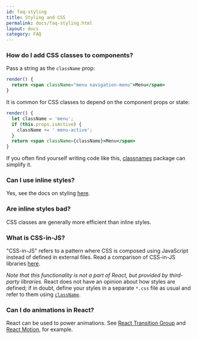 ```yaml
---
id: faq-styling
title: Styling and CSS
permalink: docs/faq-styling.html
layout: docs
category: FAQ
---
```


### How do I add CSS classes to components?

Pass a string as the `className` prop:

```jsx
render() {
  return <span className="menu navigation-menu">Menu</span>
}
```

It is common for CSS classes to depend on the component props or state:

```jsx
render() {
  let className = 'menu';
  if (this.props.isActive) {
    className += ' menu-active';
  }
  return <span className={className}>Menu</span>
}
```

If you often find yourself writing code like this, [classnames](https://www.npmjs.com/package/classnames) package can simplify it.

### Can I use inline styles?

Yes, see the docs on styling [here](/docs/dom-elements.html#style).

### Are inline styles bad?

CSS classes are generally more efficient than inline styles.

### What is CSS-in-JS?

"CSS-in-JS" refers to a pattern where CSS is composed using JavaScript instead of defined in external files. Read a comparison of CSS-in-JS libraries [here](https://github.com/MicheleBertoli/css-in-js).

_Note that this functionality is not a part of React, but provided by third-party libraries._ React does not have an opinion about how styles are defined; if in doubt, define your styles in a separate `*.css` file as usual and refer to them using [`className`](/docs/dom-elements.html#classname).

### Can I do animations in React?

React can be used to power animations. See [React Transition Group](https://reactcommunity.org/react-transition-group/) and [React Motion](https://github.com/chenglou/react-motion), for example.
